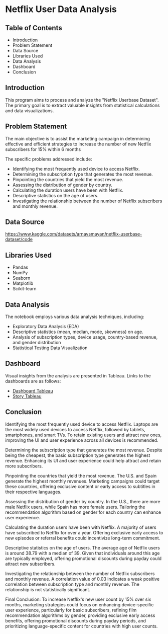 # Netflix User Data Analysis

## Table of Contents
- Introduction
- Problem Statement
- Data Source
- Libraries Used
- Data Analysis
- Dashboard
- Conclusion

## Introduction
This program aims to process and analyze the "Netflix Userbase Dataset". The primary goal is to extract valuable insights from statistical calculations and data visualizations.

## Problem Statement
The main objective is to assist the marketing campaign in determining effective and efficient strategies to increase the number of new Netflix subscribers for 15% within 6 months

The specific problems addressed include:
- Identifying the most frequently used device to access Netflix.
- Determining the subscription type that generates the most revenue.
- Pinpointing the countries that yield the most revenue.
- Assessing the distribution of gender by country.
- Calculating the duration users have been with Netflix.
- Descriptive statistics on the age of users.
- Investigating the relationship between the number of Netflix subscribers and monthly revenue.

## Data Source
https://www.kaggle.com/datasets/arnavsmayan/netflix-userbase-dataset/code

## Libraries Used
- Pandas
- NumPy
- Seaborn
- Matplotlib
- Scikit-learn


## Data Analysis
The notebook employs various data analysis techniques, including:
- Exploratory Data Analysis (EDA)
- Descriptive statistics (mean, median, mode, skewness) on age.
- Analysis of subscription types, device usage, country-based revenue, and gender distribution
- Statistical Testing
Data Visualization



## Dashboard
Visual insights from the analysis are presented in Tableau. Links to the dashboards are as follows:
- [Dashboard Tableau](https://public.tableau.com/app/profile/kenneth.vincentius/viz/Milestone1fix/DashboardNetflixUserDataset?publish=yes)
- [Story Tableau](https://public.tableau.com/app/profile/kenneth.vincentius/viz/Milestone1fix/AnalisadanPerhitunganUserNetflixDataset?publish=yes)

## Conclusion
Identifying the most frequently used device to access Netflix.
Laptops are the most widely used devices to access Netflix, followed by tablets, smartphones, and smart TVs. To retain existing users and attract new ones, improving the UI and user experience across all devices is recommended.

Determining the subscription type that generates the most revenue.
Despite being the cheapest, the basic subscription type generates the highest revenue. Enhancing its UI and user experience could help attract and retain more subscribers.

Pinpointing the countries that yield the most revenue.
The U.S. and Spain generate the highest monthly revenues. Marketing campaigns could target these countries, offering exclusive content or early access to subtitles in their respective languages.

Assessing the distribution of gender by country.
In the U.S., there are more male Netflix users, while Spain has more female users. Tailoring the recommendation algorithm based on gender for each country can enhance user experience.

Calculating the duration users have been with Netflix.
A majority of users have subscribed to Netflix for over a year. Offering exclusive early access to new episodes or referral benefits could incentivize long-term commitment.

Descriptive statistics on the age of users.
The average age of Netflix users is around 38.79 with a median of 39. Given that individuals around this age are typically employed, offering promotional discounts during payday could attract new subscribers.

Investigating the relationship between the number of Netflix subscribers and monthly revenue.
A correlation value of 0.03 indicates a weak positive correlation between subscription type and monthly revenue. The relationship is not statistically significant.

Final Conclusion:
To increase Netflix's new user count by 15% over six months, marketing strategies could focus on enhancing device-specific user experience, particularly for basic subscribers, refining film recommendation algorithms by gender, providing exclusive early access benefits, offering promotional discounts during payday periods, and prioritizing language-specific content for countries with high user counts.





